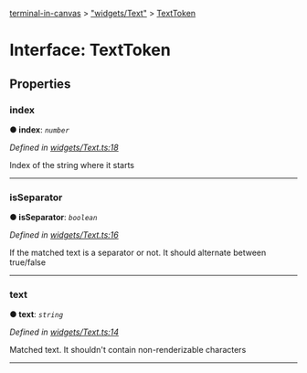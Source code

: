 [terminal-in-canvas](../README.md) > ["widgets/Text"](../modules/_widgets_text_.md) > [TextToken](../interfaces/_widgets_text_.texttoken.md)



# Interface: TextToken


## Properties
<a id="index"></a>

###  index

**●  index**:  *`number`* 

*Defined in [widgets/Text.ts:18](https://github.com/danikaze/terminal-in-canvas/blob/04a5bae/src/widgets/Text.ts#L18)*



Index of the string where it starts




___

<a id="isseparator"></a>

###  isSeparator

**●  isSeparator**:  *`boolean`* 

*Defined in [widgets/Text.ts:16](https://github.com/danikaze/terminal-in-canvas/blob/04a5bae/src/widgets/Text.ts#L16)*



If the matched text is a separator or not. It should alternate between true/false




___

<a id="text"></a>

###  text

**●  text**:  *`string`* 

*Defined in [widgets/Text.ts:14](https://github.com/danikaze/terminal-in-canvas/blob/04a5bae/src/widgets/Text.ts#L14)*



Matched text. It shouldn't contain non-renderizable characters




___


